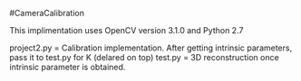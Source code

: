 #CameraCalibration

This implimentation uses OpenCV version 3.1.0 and Python 2.7

project2.py = Calibration implementation. After getting intrinsic parameters, pass it to test.py for K (delared on top)
test.py = 3D reconstruction once intrinsic parameter is obtained. 

